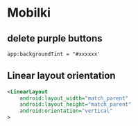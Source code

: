 # Mobilki
## delete purple buttons
```xml
app:backgroundTint = "#xxxxxx'
```

## Linear layout orientation
```xml
<LinearLayout
    android:layout_width="match_parent"
    android:layout_height="match_parent"
    android:orientation="vertical"
>
```
